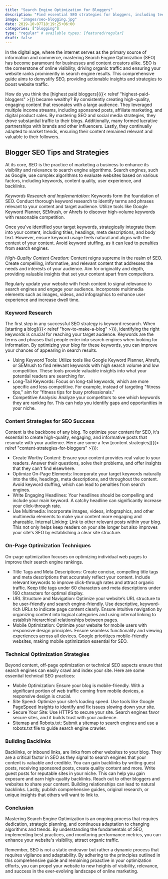 ```yaml
---
title: "Search Engine Optimization for Bloggers"
description: "Find essential SEO strategies for bloggers, including technical and on-page optimization strategies. Boost your site's visibility and income with expert tips."
image: "images/seo-blogging.jpg"
date: 2019-10-07T18:19:25+06:00
categories: ["blogging"]
type: "regular" # available types: [featured/regular]
draft: false
---
```


In the digital age, where the internet serves as the primary source of information and commerce, mastering Search Engine Optimization (SEO) has become paramount for businesses and content creators alike. SEO is the cornerstone of online visibility, driving organic traffic and ensuring your website ranks prominently in search engine results. This comprehensive guide aims to demystify SEO, providing actionable insights and strategies to boost website traffic.

How do you think the [highest paid bloggers]({{< relref "highest-paid-bloggers" >}}) became wealthy? By consistently creating high-quality, engaging content that resonates with a large audience. They leveraged multiple income streams, including sponsored posts, affiliate marketing, and digital product sales. By mastering SEO and social media strategies, they drove substantial traffic to their blogs. Additionally, many formed lucrative partnerships with brands and other influencers. Lastly, they continually adapted to market trends, ensuring their content remained relevant and valuable to their followers.

## Blogger SEO Tips and Strategies

At its core, SEO is the practice of marketing a business to enhance its visibility and relevance to search engine algorithms. Search engines, such as Google, use complex algorithms to evaluate websites based on various factors, including keywords, content quality, user experience, and backlinks.

*Keywords Research and Implementation:* Keywords form the foundation of SEO. Conduct thorough keyword research to identify terms and phrases relevant to your content and target audience. Utilize tools like Google Keyword Planner, SEMrush, or Ahrefs to discover high-volume keywords with reasonable competition.

Once you've identified your target keywords, strategically integrate them into your content, including titles, headings, meta descriptions, and body text. However, ensure keyword usage feels natural and aligns with the context of your content. Avoid keyword stuffing, as it can lead to penalties from search engines.

*High-Quality Content Creation:* Content reigns supreme in the realm of SEO. Create compelling, informative, and relevant content that addresses the needs and interests of your audience. Aim for originality and depth, providing valuable insights that set your content apart from competitors.

Regularly update your website with fresh content to signal relevance to search engines and engage your audience. Incorporate multimedia elements such as images, videos, and infographics to enhance user experience and increase dwell time.

### Keyword Research

The first step in any successful SEO strategy is keyword research. When [starting a blog]({{< relref "how-to-make-a-blog" >}}), identifying the right keywords is crucial for reaching your target audience. Keywords are the terms and phrases that people enter into search engines when looking for information. By optimizing your blog for these keywords, you can improve your chances of appearing in search results.

* Using Keyword Tools: Utilize tools like Google Keyword Planner, Ahrefs, or SEMrush to find relevant keywords with high search volume and low competition. These tools provide valuable insights into what your potential readers are searching for.
* Long-Tail Keywords: Focus on long-tail keywords, which are more specific and less competitive. For example, instead of targeting "fitness tips," aim for "fitness tips for busy professionals."
* Competitive Analysis: Analyze your competitors to see which keywords they are ranking for. This can help you identify gaps and opportunities in your niche.

### Content Strategies for SEO Success

Content is the backbone of any blog. To optimize your content for SEO, it's essential to create high-quality, engaging, and informative posts that resonate with your audience. Here are some a few [content strategies]({{< relref "content-strategies-for-bloggers" >}}):

* Create Worthy Content: Ensure your content provides real value to your readers. Answer their questions, solve their problems, and offer insights that they can't find elsewhere.
* Optimize On-Page Elements: Incorporate your target keywords naturally into the title, headings, meta descriptions, and throughout the content. Avoid keyword stuffing, which can lead to penalties from search engines.
* Write Engaging Headlines: Your headlines should be compelling and include your main keyword. A catchy headline can significantly increase your click-through rate.
* Use Multimedia: Incorporate images, videos, infographics, and other multimedia elements to make your content more engaging and shareable.
Internal Linking: Link to other relevant posts within your blog. This not only helps keep readers on your site longer but also improves your site's SEO by establishing a clear site structure.

### On-Page Optimization Techniques

On-page optimization focuses on optimizing individual web pages to improve their search engine rankings.

* Title Tags and Meta Descriptions: Create concise, compelling title tags and meta descriptions that accurately reflect your content. Include relevant keywords to improve click-through rates and attract organic traffic. Keep title tags under 60 characters and meta descriptions under 160 characters for optimal display.
* URL Structure and Navigation: Optimize your website’s URL structure to be user-friendly and search engine-friendly. Use descriptive, keyword-rich URLs to indicate page content clearly. Ensure intuitive navigation by organizing content into logical categories and using internal linking to establish hierarchical relationships between pages.
* Mobile Optimization: Optimize your website for mobile users with responsive design principles. Ensure seamless functionality and viewing experiences across all devices. Google prioritizes mobile-friendly websites, making mobile optimization essential for SEO.

### Technical Optimization Strategies

Beyond content, off-page optimization or technical SEO aspects ensure that search engines can easily crawl and index your site. Here are some essential technical SEO practices:

* Mobile Optimization: Ensure your blog is mobile-friendly. With a significant portion of web traffic coming from mobile devices, a responsive design is crucial.
* Site Speed: Optimize your site’s loading speed. Use tools like Google PageSpeed Insights to identify and fix issues slowing down your site.
* Secure Your Site: Use HTTPS to secure your site. Search engines favor secure sites, and it builds trust with your audience.
* Sitemap and Robots.txt: Submit a sitemap to search engines and use a robots.txt file to guide search engine crawler.

### Building Backlinks

Backlinks, or inbound links, are links from other websites to your blog. They are a critical factor in SEO as they signal to search engines that your content is valuable and credible. You can gain backlinks by writing guest posts, receiving sponsored posts, create quality content and more. Write guest posts for reputable sites in your niche. This can help you gain exposure and earn high-quality backlinks. Reach out to other bloggers and websites to share your content. Building relationships can lead to natural backlinks. Lastly, publish comprehensive guides, original research, or unique insights that others will want to link to.

### Conclusion

Mastering Search Engine Optimization is an ongoing process that requires dedication, strategic planning, and continuous adaptation to changing algorithms and trends. By understanding the fundamentals of SEO, implementing best practices, and monitoring performance metrics, you can enhance your website's visibility, attract organic traffic.

Remember, SEO is not a static endeavor but rather a dynamic process that requires vigilance and adaptability. By adhering to the principles outlined in this comprehensive guide and remaining proactive in your optimization efforts, you can propel your website to new heights of visibility, relevance, and success in the ever-evolving landscape of online marketing.
